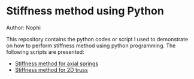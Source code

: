 # Stiffness method using Python
Author: Nophi


This repository contains the python codes or script I used to demonstrate on how to perform stiffness method using python programming. The following scripts are presented:

- [Stiffness method for axial springs](https://github.com/nophibiton/Struct_Engg/blob/main/stiffness-method/stiffness-method-using-python/stiffness_method_axial_springs.ipynb)
- [Stiffness method for 2D truss](https://github.com/nophibiton/Struct_Engg/blob/main/stiffness-method/stiffness-method-using-python/stiffness_method_trusses2d.ipynb)
